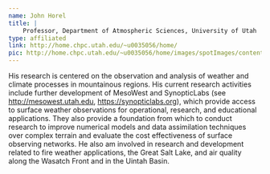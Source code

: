 ```yaml
---
name: John Horel
title: |
    Professor, Department of Atmospheric Sciences, University of Utah
type: affiliated
link: http://home.chpc.utah.edu/~u0035056/home/
pic: http://home.chpc.utah.edu/~u0035056/home/images/spotImages/contentImgs/John_Horel.jpg
---
```


His research is centered on the observation and analysis of weather and climate processes in mountainous regions. His current research activities include further development of MesoWest and SynopticLabs (see http://mesowest.utah.edu, https://synopticlabs.org), which provide access to surface weather observations for operational, research, and educational applications. They also provide a foundation from which to conduct research to improve numerical models and data assimilation techniques over complex terrain and evaluate the cost effectiveness of surface observing networks. He also am involved in research and development related to fire weather applications, the Great Salt Lake, and air quality along the Wasatch Front and in the Uintah Basin.
